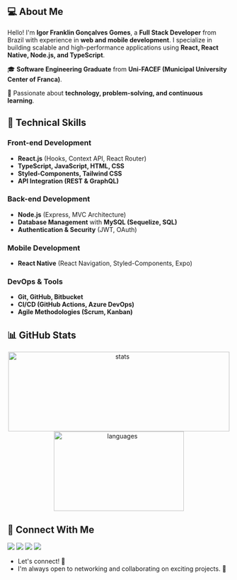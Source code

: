 ## 💻 About Me

Hello! I'm **Igor Franklin Gonçalves Gomes**, a **Full Stack Developer** from Brazil with experience in **web and mobile development**. I specialize in building scalable and high-performance applications using **React, React Native, Node.js, and TypeScript**.

🎓 **Software Engineering Graduate** from **Uni-FACEF (Municipal University Center of Franca)**.

🚀 Passionate about **technology, problem-solving, and continuous learning**.

## 🔧 Technical Skills

### **Front-end Development**
- **React.js** (Hooks, Context API, React Router)
- **TypeScript, JavaScript, HTML, CSS**
- **Styled-Components, Tailwind CSS**
- **API Integration (REST & GraphQL)**

### **Back-end Development**
- **Node.js** (Express, MVC Architecture)
- **Database Management** with **MySQL (Sequelize, SQL)**
- **Authentication & Security** (JWT, OAuth)

### **Mobile Development**
- **React Native** (React Navigation, Styled-Components, Expo)

### **DevOps & Tools**
- **Git, GitHub, Bitbucket**
- **CI/CD (GitHub Actions, Azure DevOps)**
- **Agile Methodologies (Scrum, Kanban)**

## 📊 GitHub Stats

<div align="center">
  <img height="180rem" width="500rem" src="https://github-readme-stats.vercel.app/api?username=igorfggomes&hide=issues,contribs&include_all_commits=true&show_icons=true&count_private=true" alt="stats" title="stats"/>
  <img height="180rem" width="294rem" src="https://github-readme-stats.vercel.app/api/top-langs/?username=igorfggomes&layout=compact&langs_count=6&hide=ruby,makefile,starlark,c%2B%2B,Objective-C%2B%2B" alt="languages" title="languages"/>
</div>

## 🤝 Connect With Me

<div align="flex-start">
  <a href="https://www.linkedin.com/in/igorfggomes/"><img src="https://img.shields.io/badge/-igorfggomes-blue?style=flat-square&logo=Linkedin&logoColor=white"/></a>
  <a href="https://github.com/igorfggomes"><img src="https://img.shields.io/badge/-igorfggomes-000?style=flat-square&logo=Github&logoColor=white"/></a>
  <a href="https://api.whatsapp.com/send?phone=5535991923916&text=Hi!"><img src="https://img.shields.io/badge/-WhatsApp-4CA143?style=flat-square&labelColor=4CA143&logo=whatsapp&logoColor=white"/></a>
  <a href="mailto:igor.fggomes@hotmail.com"><img src="https://img.shields.io/badge/-igor.fggomes@hotmail.com-0078d4?style=flat-square&logo=microsoft-outlook&logoColor=white"/></a>
</div>

- Let's connect! 📩 
- I'm always open to networking and collaborating on exciting projects. 🚀
